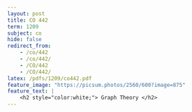 ```yaml
---
layout: post
title: CO 442
term: 1209
subject: co
hide: false
redirect_from:
    - /co/442
    - /co/442/
    - /CO/442
    - /CO/442/
latex: /pdfs/1209/co442.pdf
feature_image: "https://picsum.photos/2560/600?image=875"
feature_text: |
    <h2 style="color:white;"> Graph Theory </h2>
---
```

